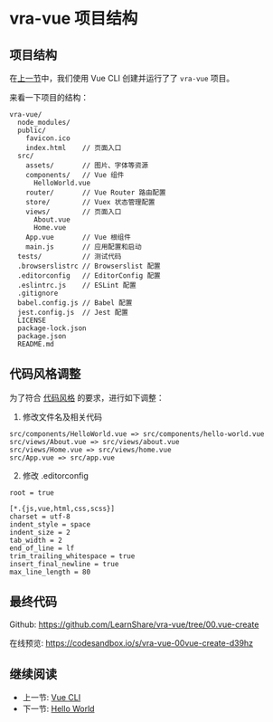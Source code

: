 # vra-vue 项目结构

## 项目结构

在[上一节](./vue-cli.md)中，我们使用 Vue CLI 创建并运行了了 `vra-vue` 项目。

来看一下项目的结构：

```
vra-vue/
  node_modules/
  public/
    favicon.ico
    index.html    // 页面入口
  src/
    assets/       // 图片、字体等资源
    components/   // Vue 组件
      HelloWorld.vue
    router/       // Vue Router 路由配置
    store/        // Vuex 状态管理配置
    views/        // 页面入口
      About.vue
      Home.vue
    App.vue       // Vue 根组件
    main.js       // 应用配置和启动
  tests/          // 测试代码
  .browserslistrc // Browserslist 配置
  .editorconfig   // EditorConfig 配置
  .eslintrc.js    // ESLint 配置
  .gitignore
  babel.config.js // Babel 配置
  jest.config.js  // Jest 配置
  LICENSE
  package-lock.json
  package.json
  README.md
```

## 代码风格调整

为了符合 [代码风格](../development-environment.md#代码风格) 的要求，进行如下调整：

1. 修改文件名及相关代码
  ```
  src/components/HelloWorld.vue => src/components/hello-world.vue
  src/views/About.vue => src/views/about.vue
  src/views/Home.vue => src/views/home.vue
  src/App.vue => src/app.vue
  ```
2. 修改 .editorconfig
  ```
  root = true

  [*.{js,vue,html,css,scss}]
  charset = utf-8
  indent_style = space
  indent_size = 2
  tab_width = 2
  end_of_line = lf
  trim_trailing_whitespace = true
  insert_final_newline = true
  max_line_length = 80
  ```

## 最终代码

Github: <https://github.com/LearnShare/vra-vue/tree/00.vue-create>

在线预览: <https://codesandbox.io/s/vra-vue-00vue-create-d39hz>

## 继续阅读

+ 上一节: [Vue CLI](./vue-cli.md)
+ 下一节: [Hello World](./vue-hello-world.md)
